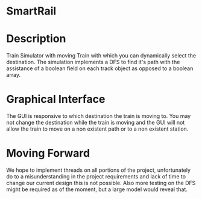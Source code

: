 # SmartRail

# Description 

 Train Simulator with moving Train with which you can dynamically select the destination. The simulation implements a 
 DFS to find it's path with the assistance of a boolean field on each track object as opposed to a boolean array.
 
 # Graphical Interface
 
 The GUI is responsive to which destination the train is moving to. You may not change the destination while the train 
 is moving and the GUI will not allow the train to move on a non existent path or to a non existent station.
 
 # Moving Forward
 
 We hope to implement threads on all portions of the project, unfortunately do to a misunderstanding in the project requirements
 and lack of time to change our current design this is not possible. Also more testing on the DFS might be required as of the moment,
 but a large model would reveal that.
 
 
